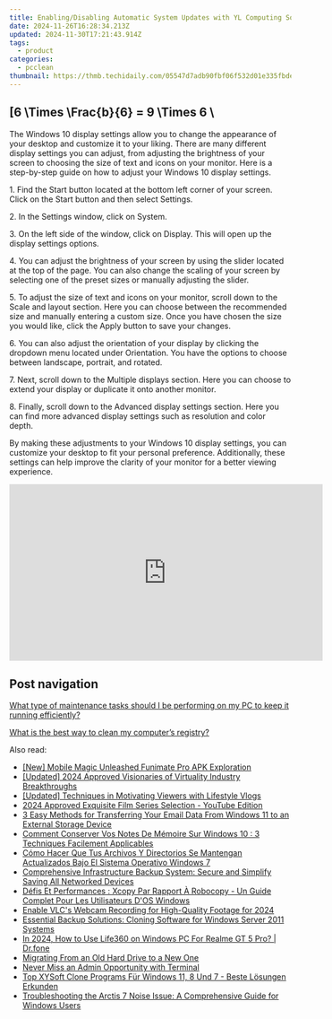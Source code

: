 ```yaml
---
title: Enabling/Disabling Automatic System Updates with YL Computing Solutions
date: 2024-11-26T16:28:34.213Z
updated: 2024-11-30T17:21:43.914Z
tags:
  - product
categories:
  - pcclean
thumbnail: https://thmb.techidaily.com/05547d7adb90fbf06f532d01e335fbdece6e08beadfb934a2bc64b999d114da7.jpg
---
```


## \[6 \Times \Frac{b}{6} = 9 \Times 6 \

The Windows 10 display settings allow you to change the appearance of your desktop and customize it to your liking. There are many different display settings you can adjust, from adjusting the brightness of your screen to choosing the size of text and icons on your monitor. Here is a step-by-step guide on how to adjust your Windows 10 display settings. 

1\. Find the Start button located at the bottom left corner of your screen. Click on the Start button and then select Settings.

2\. In the Settings window, click on System.

3\. On the left side of the window, click on Display. This will open up the display settings options. 

4\. You can adjust the brightness of your screen by using the slider located at the top of the page. You can also change the scaling of your screen by selecting one of the preset sizes or manually adjusting the slider.

5\. To adjust the size of text and icons on your monitor, scroll down to the Scale and layout section. Here you can choose between the recommended size and manually entering a custom size. Once you have chosen the size you would like, click the Apply button to save your changes.

6\. You can also adjust the orientation of your display by clicking the dropdown menu located under Orientation. You have the options to choose between landscape, portrait, and rotated.

7\. Next, scroll down to the Multiple displays section. Here you can choose to extend your display or duplicate it onto another monitor.

8\. Finally, scroll down to the Advanced display settings section. Here you can find more advanced display settings such as resolution and color depth. 

By making these adjustments to your Windows 10 display settings, you can customize your desktop to fit your personal preference. Additionally, these settings can help improve the clarity of your monitor for a better viewing experience.

<!-- affiliate ads begin -->
<iframe width="560" height="315" src="https://www.youtube.com/embed/FATJWpNYmio?si=72ugPTb3vJXz6cAM" title="YouTube video player" frameborder="0" allow="accelerometer; autoplay; clipboard-write; encrypted-media; gyroscope; picture-in-picture; web-share" referrerpolicy="strict-origin-when-cross-origin" allowfullscreen></iframe>
<!-- affiliate ads end -->

## Post navigation

[What type of maintenance tasks should I be performing on my PC to keep it running efficiently?](https://tools.techidaily.com/pcclean/products/)

[What is the best way to clean my computer’s registry?](https://tools.techidaily.com/pcclean/products/)

<ins class="adsbygoogle"
     style="display:block"
     data-ad-format="autorelaxed"
     data-ad-client="ca-pub-7571918770474297"
     data-ad-slot="1223367746"></ins>

<ins class="adsbygoogle"
     style="display:block"
     data-ad-client="ca-pub-7571918770474297"
     data-ad-slot="8358498916"
     data-ad-format="auto"
     data-full-width-responsive="true"></ins>

<span class="atpl-alsoreadstyle">Also read:</span>
<div><ul>
<li><a href="https://fox-friendly.techidaily.com/new-mobile-magic-unleashed-funimate-pro-apk-exploration/"><u>[New] Mobile Magic Unleashed Funimate Pro APK Exploration</u></a></li>
<li><a href="https://fox-blue.techidaily.com/updated-2024-approved-visionaries-of-virtuality-industry-breakthroughs/"><u>[Updated] 2024 Approved Visionaries of Virtuality Industry Breakthroughs</u></a></li>
<li><a href="https://youtube-tips.techidaily.com/ed-techniques-in-motivating-viewers-with-lifestyle-vlogs/"><u>[Updated] Techniques in Motivating Viewers with Lifestyle Vlogs</u></a></li>
<li><a href="https://youtube-sure.techidaily.com/approved-exquisite-film-series-selection-youtube-edition/"><u>2024 Approved Exquisite Film Series Selection - YouTube Edition</u></a></li>
<li><a href="https://win-hot.techidaily.com/3-easy-methods-for-transferring-your-email-data-from-windows-11-to-an-external-storage-device/"><u>3 Easy Methods for Transferring Your Email Data From Windows 11 to an External Storage Device</u></a></li>
<li><a href="https://fox-within.techidaily.com/comment-conserver-vos-notes-de-memoire-sur-windows-10-3-techniques-facilement-applicables/"><u>Comment Conserver Vos Notes De Mémoire Sur Windows 10 : 3 Techniques Facilement Applicables</u></a></li>
<li><a href="https://win-hot.techidaily.com/como-hacer-que-tus-archivos-y-directorios-se-mantengan-actualizados-bajo-el-sistema-operativo-windows-7/"><u>Cómo Hacer Que Tus Archivos Y Directorios Se Mantengan Actualizados Bajo El Sistema Operativo Windows 7</u></a></li>
<li><a href="https://win-hot.techidaily.com/comprehensive-infrastructure-backup-system-secure-and-simplify-saving-all-networked-devices/"><u>Comprehensive Infrastructure Backup System: Secure and Simplify Saving All Networked Devices</u></a></li>
<li><a href="https://win-hot.techidaily.com/defis-et-performances-xcopy-par-rapport-a-robocopy-un-guide-complet-pour-les-utilisateurs-dos-windows/"><u>Défis Et Performances : Xcopy Par Rapport À Robocopy - Un Guide Complet Pour Les Utilisateurs D'OS Windows</u></a></li>
<li><a href="https://screen-sharing-recording.techidaily.com/enable-vlcs-webcam-recording-for-high-quality-footage-for-2024/"><u>Enable VLC's Webcam Recording for High-Quality Footage for 2024</u></a></li>
<li><a href="https://win-hot.techidaily.com/essential-backup-solutions-cloning-software-for-windows-server-2011-systems/"><u>Essential Backup Solutions: Cloning Software for Windows Server 2011 Systems</u></a></li>
<li><a href="https://blog-min.techidaily.com/in-2024-how-to-use-life360-on-windows-pc-for-realme-gt-5-pro-drfone-by-drfone-virtual-android/"><u>In 2024, How to Use Life360 on Windows PC For Realme GT 5 Pro? | Dr.fone</u></a></li>
<li><a href="https://win-hot.techidaily.com/migrating-from-an-old-hard-drive-to-a-new-one/"><u>Migrating From an Old Hard Drive to a New One</u></a></li>
<li><a href="https://win11-tips.techidaily.com/never-miss-an-admin-opportunity-with-terminal/"><u>Never Miss an Admin Opportunity with Terminal</u></a></li>
<li><a href="https://win-hot.techidaily.com/top-xysoft-clone-programs-fur-windows-11-8-und-7-beste-losungen-erkunden/"><u>Top XYSoft Clone Programs Für Windows 11, 8 Und 7 - Beste Lösungen Erkunden</u></a></li>
<li><a href="https://sound-issues.techidaily.com/troubleshooting-the-arctis-7-noise-issue-a-comprehensive-guide-for-windows-users/"><u>Troubleshooting the Arctis 7 Noise Issue: A Comprehensive Guide for Windows Users</u></a></li>
</ul></div>

